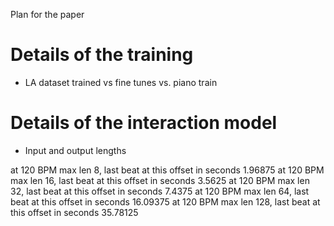 Plan for the paper

# Details of the training 

* LA dataset trained vs fine tunes vs. piano train

# Details of the interaction model

* Input and output lengths

 at 120 BPM max len 8, last beat at this offset in seconds 1.96875
 at 120 BPM max len 16, last beat at this offset in seconds 3.5625
 at 120 BPM max len 32, last beat at this offset in seconds 7.4375
 at 120 BPM max len 64, last beat at this offset in seconds 16.09375
 at 120 BPM max len 128, last beat at this offset in seconds 35.78125
